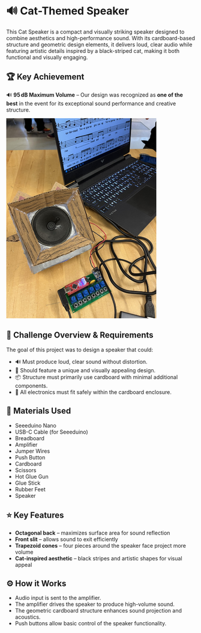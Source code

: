 # 🔊 Cat-Themed Speaker
This Cat Speaker is a compact and visually striking speaker designed to combine aesthetics and high-performance sound. With its cardboard-based structure and geometric design elements, it delivers loud, clear audio while featuring artistic details inspired by a black-striped cat, making it both functional and visually engaging.

## 🏆 Key Achievement
🔊 **95 dB Maximum Volume** – Our design was recognized as **one of the best** in the event for its exceptional sound performance and creative structure.

<img src="catspeaker.jpg" alt="Diagram" width="400" />

## 📌 Challenge Overview & Requirements 
The goal of this project was to design a speaker that could:
- 🔊 Must produce loud, clear sound without distortion.
- 🎨 Should feature a unique and visually appealing design.
- 📦 Structure must primarily use cardboard with minimal additional components.
- 📏 All electronics must fit safely within the cardboard enclosure.

## 🧰 Materials Used
- Seeeduino Nano
- USB-C Cable (for Seeeduino)
- Breadboard
- Amplifier
- Jumper Wires
- Push Button
- Cardboard
- Scissors
- Hot Glue Gun
- Glue Stick
- Rubber Feet
- Speaker

## ⭐ Key Features
- **Octagonal back** – maximizes surface area for sound reflection
- **Front slit** – allows sound to exit efficiently
- **Trapezoid cones** – four pieces around the speaker face project more volume
- **Cat-inspired aesthetic** – black stripes and artistic shapes for visual appeal

## ⚙️ How it Works
- Audio input is sent to the amplifier.
- The amplifier drives the speaker to produce high-volume sound.
- The geometric cardboard structure enhances sound projection and acoustics.
- Push buttons allow basic control of the speaker functionality.
